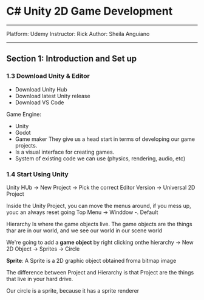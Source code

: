 # C# Unity 2D Game Development

---

Platform: Udemy
Instructor:  Rick
Author: Sheila Anguiano

---
## Section 1: Introduction and Set up
### 1.3 Download Unity & Editor
- Download Unity Hub
- Download latest Unity release
- Download VS Code

Game Engine: 
- Unity
- Godot
- Game maker
They give us a head start in terms of developing our game projects.
- Is a visual interface for creating games. 
- System of existing code we can use (physics, rendering, audio, etc)

### 1.4 Start Using Unity
 Unity HUb -> New Project -> Pick the correct Editor Version -> Universal 2D Project

Inside the Unity Project, you can move the menus around, if you mess up, youc an always reset going
Top Menu -> Winddow -. Default

Hierarchy
Is where the game objects live. The game objects are the things thar are in our world, and we see our world in our scene world

We're going to add a **game object** by right clicking onthe hierarchy -> New 2D Object -> Sprites -> Circle

**Sprite**: A Sprite is a 2D graphic object obtained froma bitmap image

The difference between Project and Hierarchy is that Project are the things that live in your hard drive.

Our circle is a sprite, because it has a sprite renderer
